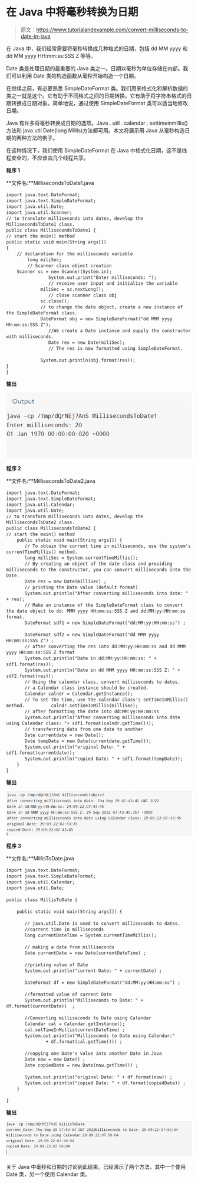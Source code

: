 # 在 Java 中将毫秒转换为日期

> 原文：<https://www.tutorialandexample.com/convert-milliseconds-to-date-in-java>

在 Java 中，我们经常需要将毫秒转换成几种格式的日期，包括 dd MM yyyy 和 dd MM yyyy HH:mm:ss:SSS Z 等等。

Date 类是处理日期的最重要的 Java 类之一。日期以毫秒为单位存储在内部。我们可以利用 Date 类的构造函数从毫秒开始构造一个日期。

在继续之前，有必要熟悉 SimpleDateFormat 类。我们用来格式化和解析数据的类之一就是这个。它有助于不同格式之间的日期转换。它有助于将字符串格式的日期转换成日期对象。简单地说，通过使用 SimpleDateFormat 类可以适当地修改日期。

Java 有许多将毫秒转换成日期的选项。Java . util . calendar . settimeinmillis()方法和 java.util.Date(long Millis)方法都可用。本文将展示用 Java 从毫秒构造日期的两种方法的例子。

在这种情况下，我们使用 SimpleDateFormat 在 Java 中格式化日期，这不是线程安全的，不应该由几个线程共享。

**程序 1**

**文件名:**MillisecondsToDate1.java

```
import java.text.DateFormat;   
import java.text.SimpleDateFormat;   
import java.util.Date;   
import java.util.Scanner;   
// to translate milliseconds into dates, develop the MillisecondsToDate1 class.
public class MillisecondsToDate1 {   
// start the main() method
public static void main(String args[])   
{   
    // declaration for the milliseconds variable
        long miliSec;   
        // Scanner class object creation
    Scanner sc = new Scanner(System.in);     
                System.out.print("Enter milliseconds: ");     
                // receive user input and initialize the variable
             miliSec = sc.nextLong();     
                // close scanner class obj   
             sc.close();   
             // to change the date object, create a new instance of the SimpleDateFormat class. 
             DateFormat obj = new SimpleDateFormat("dd MMM yyyy HH:mm:ss:SSS Z");   
                //We create a Date instance and supply the constructor with milliseconds.
                Date res = new Date(miliSec);   
                // The res is now formatted using SimpleDateFormat.                
             System.out.println(obj.format(res));   
}   
} 
```

**输出**

![Convert milliseconds to date in Java](img/71f115dc80ef89bb81c94aea46ef6c9e.png)  

**程序 2**

**文件名:**MillisecondsToDate2.java

```
import java.text.DateFormat;   
import java.text.SimpleDateFormat;   
import java.util.Calendar;   
import java.util.Date;   
// to transform milliseconds into dates, develop the MillisecondsToDate2 class.
public class MillisecondsToDate2 {   
// start the main() method
    public static void main(String args[]) {   
       // To obtain the current time in milliseconds, use the system's currentTimeMillis() method.
       long milliSec = System.currentTimeMillis();   
       // By creating an object of the date class and providing milliseconds to the constructor, you can convert milliseconds into the Date.
       Date res = new Date(milliSec) ;   
       // printing the Date value (default format)
       System.out.println("After converting milliseconds into date: " + res);   
       // Make an instance of the SimpleDateFormat class to convert the date object to dd: MMM yyyy HH:mm:ss:SSS Z and dd:MM:yy:HH:mm:ss format.
       DateFormat sdf1 = new SimpleDateFormat("dd:MM:yy:HH:mm:ss") ;   
       DateFormat sdf2 = new SimpleDateFormat("dd MMM yyyy HH:mm:ss:SSS Z") ;   
       // after converting the res into dd:MM:yy:HH:mm:ss and dd MMM yyyy HH:mm:ss:SSS Z format
       System.out.println("Date in dd:MM:yy:HH:mm:ss: " + sdf1.format(res));   
       System.out.println("Date in dd MMM yyyy HH:mm:ss:SSS Z: " + sdf2.format(res));   
       // Using the calendar class, convert milliseconds to dates.
       // a Calendar class instance should be created.
       Calendar calndr = Calendar.getInstance();   
       // To set the time, use the calendar class's setTimeInMillis() method.          calndr.setTimeInMillis(milliSec);   
       // after formatting the date into dd:MM:yy:HH:mm:ss   
       System.out.println("After converting milliseconds into date using Calendar class: "+ sdf1.format(calndr.getTime()));   
       // transferring data from one date to another
       Date currentdate = new Date();   
       Date tempDate = new Date(currentdate.getTime());   
       System.out.println("original Date: " + sdf1.format(currentdate));   
       System.out.println("copied Date: " + sdf1.format(tempDate));   
    }   
} 
```

**输出**

![Convert milliseconds to date in Java](img/5d6e7499c373318a10f7e759dae31a7d.png)

**程序 3**

**文件名:**MillisToDate.java

```
import java.text.DateFormat;
import java.text.SimpleDateFormat;
import java.util.Calendar;
import java.util.Date;

public class MillisToDate {

    public static void main(String args[]) {

       // java.util.Date is used to convert milliseconds to dates.
       //current time in milliseconds
       long currentDateTime = System.currentTimeMillis();

       // making a date from milliseconds
       Date currentDate = new Date(currentDateTime) ;

       //printing value of Date
       System.out.println("current Date: " + currentDate) ;

       DateFormat df = new SimpleDateFormat("dd:MM:yy:HH:mm:ss") ;

       //formatted value of current Date
       System.out.println("Milliseconds to Date: " + df.format(currentDate))  ;

       //Converting milliseconds to Date using Calendar
       Calendar cal = Calendar.getInstance();
       cal.setTimeInMillis(currentDateTime) ;
       System.out.println("Milliseconds to Date using Calendar:"
               + df.format(cal.getTime())) ;

       //copying one Date's value into another Date in Java
       Date now = new Date() ;
       Date copiedDate = new Date(now.getTime()) ;

       System.out.println("original Date: " + df.format(now)) ;
       System.out.println("copied Date: " + df.format(copiedDate)) ;
    }

} 
```

**输出**

![Convert milliseconds to date in Java](img/31b0bda3c6f2564f2ec5b19a4f066e29.png)

关于 Java 中毫秒和日期的讨论到此结束。已经演示了两个方法，其中一个使用 Date 类，另一个使用 Calendar 类。